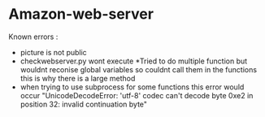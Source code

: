 # Amazon-web-server

Known errors :
* picture is not public
* checkwebserver.py wont execute
*Tried to do multiple function but wouldnt reconise global variables so couldnt call them in the functions this is why there is a large method
* when trying to use subprocess for some functions this error would occur "UnicodeDecodeError: 'utf-8' codec can't decode byte 0xe2 in position 32: invalid continuation byte"

